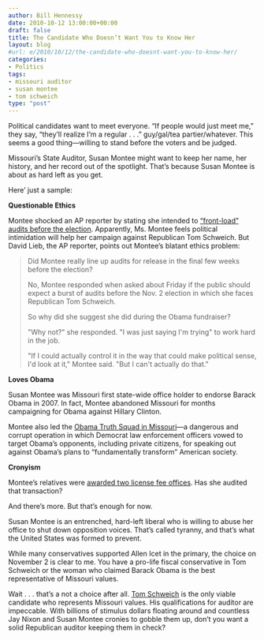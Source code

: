 ```yaml
---
author: Bill Hennessy
date: 2010-10-12 13:00:00+00:00
draft: false
title: The Candidate Who Doesn’t Want You to Know Her
layout: blog
#url: e/2010/10/12/the-candidate-who-doesnt-want-you-to-know-her/
categories:
- Politics
tags:
- missouri auditor
- susan montee
- tom schweich
type: "post"
---
```


Political candidates want to meet everyone. “If people would just meet me,” they say, “they’ll realize I’m a regular . . .” guy/gal/tea partier/whatever. This seems a good thing—willing to stand before the voters and be judged. 

 

Missouri’s State Auditor, Susan Montee might want to keep her name, her history, and her record out of the spotlight. That’s because Susan Montee is about as hard left as you get. 

 

Here’ just a sample:

 

**Questionable Ethics**

 

Montee shocked an AP reporter by stating she intended to [“front-load” audits before the election](https://www.columbiatribune.com/news/2010/sep/20/montee-denies-releasing-audits-for-political-gain/). Apparently, Ms. Montee feels political intimidation will help her campaign against Republican Tom Schweich. But David Lieb, the AP reporter, points out Montee’s blatant ethics problem:

 

>   
> 
> Did Montee really line up audits for release in the final few weeks before the election?
> 
>    
> 
> No, Montee responded when asked about Friday if the public should expect a burst of audits before the Nov. 2 election in which she faces Republican Tom Schweich.
> 
>    
> 
> So why did she suggest she did during the Obama fundraiser?
> 
>    
> 
> "Why not?" she responded. "I was just saying I'm trying" to work hard in the job.
> 
>    
> 
> "If I could actually control it in the way that could make political sense, I'd look at it," Montee said. "But I can't actually do that."
> 
> 

 

**Loves Obama**

 

Susan Montee was Missouri first state-wide office holder to endorse Barack Obama in 2007. In fact, Montee abandoned Missouri for months campaigning for Obama against Hillary Clinton. 

 

Montee also led the [Obama Truth Squad in Missouri](https://www.mogop.org/2010/03/1793/)—a dangerous and corrupt operation in which Democrat law enforcement officers vowed to target Obama’s opponents, including private citizens, for speaking out against Obama’s plans to “fundamentally transform” American society. 

 

**Cronyism**

 

Montee’s relatives were [awarded two license fee offices](https://www.mogop.org/2010/03/1793/). Has she audited that transaction?

 

And there’s more. But that’s enough for now. 

 

Susan Montee is an entrenched, hard-left liberal who is willing to abuse her office to shut down opposition voices. That’s called tyranny, and that’s what the United States was formed to prevent. 

 

While many conservatives supported Allen Icet in the primary, the choice on November 2 is clear to me. You have a pro-life fiscal conservative in Tom Schweich or the woman who claimed Barack Obama is the best representative of Missouri values.

 

Wait . . . that’s a not a choice after all. [Tom Schweich](https://www.tomschweich.com/) is the only viable candidate who represents Missouri values. His qualifications for auditor are impeccable. With billions of stimulus dollars floating around and countless Jay Nixon and Susan Montee cronies to gobble them up, don’t you want a solid Republican auditor keeping them in check? 

